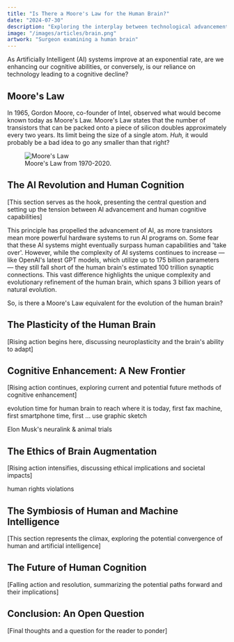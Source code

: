 ```yaml
---
title: "Is There a Moore's Law for the Human Brain?"
date: "2024-07-30"
description: "Exploring the interplay between technological advancements in Artificial Intelligence and the evolution of the human brain."
image: "/images/articles/brain.png"
artwork: "Surgeon examining a human brain"
---
```


As Artificially Intelligent (AI) systems improve at an exponential rate, are we enhancing our cognitive abilities, or
conversely, is our reliance on technology leading to a cognitive decline?

## Moore's Law

In 1965, Gordon Moore, co-founder of Intel, observed what would become known today as Moore's Law. Moore's Law states that the number of transistors
that can be packed onto a piece of silicon doubles approximately every two years. Its limit being the size of a single atom.
_Huh,_ it would probably be a bad idea to go any smaller than that right?

<figure>
  <img src="https://patrickprunty.com/images/articles/moores-law.jpg" alt="Moore's Law">
  <figcaption>Moore's Law from 1970-2020.</figcaption>
</figure>

[//]: # (The pressing question remains: Is there a Moore's Law for the human brain? As AI systems grow more sophisticated, do we risk becoming 'dumber', or does technology have the potential to enhance our cognitive functions in ways we've yet to fully understand?)

## The AI Revolution and Human Cognition

[This section serves as the hook, presenting the central question and setting up the tension between AI advancement and human cognitive capabilities]

This principle has propelled the advancement of AI, as more transistors mean more powerful hardware systems to run AI programs on. Some fear that these AI systems might eventually surpass human capabilities and 'take over'. However, while the complexity of AI systems continues to increase — like OpenAI's latest GPT models, which utilize up to 175 billion parameters — they still fall short of the human brain's estimated 100 trillion synaptic connections. This vast difference highlights the unique complexity and evolutionary refinement of the human brain, which spans 3 billion years of natural evolution.

So, is there a Moore's Law equivalent for the evolution of the human brain?


## The Plasticity of the Human Brain

[Rising action begins here, discussing neuroplasticity and the brain's ability to adapt]

## Cognitive Enhancement: A New Frontier

[Rising action continues, exploring current and potential future methods of cognitive enhancement]

evolution time for human brain to reach where it is today, first fax machine, first smartphone time, first ... use
graphic sketch

Elon Musk's neuralink & animal trials

## The Ethics of Brain Augmentation

[Rising action intensifies, discussing ethical implications and societal impacts]

human rights violations

## The Symbiosis of Human and Machine Intelligence

[This section represents the climax, exploring the potential convergence of human and artificial intelligence]

## The Future of Human Cognition

[Falling action and resolution, summarizing the potential paths forward and their implications]

## Conclusion: An Open Question

[Final thoughts and a question for the reader to ponder]
